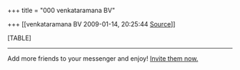+++
title = "000 venkataramana BV"

+++
[[venkataramana BV	2009-01-14, 20:25:44 [Source](https://groups.google.com/g/bvparishat/c/yY3eMhU0ArU)]]



[TABLE]

  

------------------------------------------------------------------------

Add more friends to your messenger and enjoy! [Invite them now.](http://in.rd.yahoo.com/tagline_messenger_6/*http://messenger.yahoo.com/invite/)

